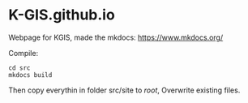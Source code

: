 # K-GIS.github.io

Webpage for KGIS, made the mkdocs: https://www.mkdocs.org/

Compile: 

    cd src 
    mkdocs build

Then copy everythin in folder src/site to *root*, Overwrite existing files.
